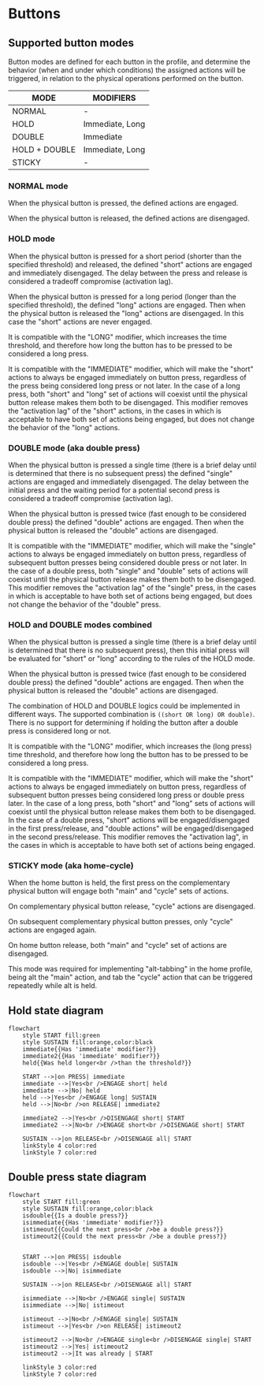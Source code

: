 # Buttons

## Supported button modes
Button modes are defined for each button in the profile, and determine the behavior (when and under which conditions) the assigned actions will be triggered, in relation to the physical operations performed on the button.

| MODE | MODIFIERS |
| - | - |
| NORMAL | -
| HOLD | Immediate, Long
| DOUBLE | Immediate
| HOLD + DOUBLE | Immediate, Long
| STICKY | -

### NORMAL mode
When the physical button is pressed, the defined actions are engaged.

When the physical button is released, the defined actions are disengaged.

### HOLD mode
When the physical button is pressed for a short period (shorter than the specified threshold) and released, the defined "short" actions are engaged and immediately disengaged. The delay between the press and release is considered a tradeoff compromise (activation lag).

When the physical button is pressed for a long period (longer than the specified threshold), the defined "long" actions are engaged. Then when the physical button is released the "long" actions are disengaged. In this case the "short" actions are never engaged.

It is compatible with the "LONG" modifier, which increases the time threshold, and therefore how long the button has to be pressed to be considered a long press.

It is compatible with the "IMMEDIATE" modifier, which will make the "short" actions to always be engaged immediately on button press, regardless of the press being considered long press or not later. In the case of a long press, both "short" and "long" set of actions will coexist until the physical button release makes them both to be disengaged. This modifier removes the "activation lag" of the "short" actions, in the cases in which is acceptable to have both set of actions being engaged, but does not change the behavior of the "long" actions.

### DOUBLE mode (aka double press)
When the physical button is pressed a single time (there is a brief delay until is determined that there is no subsequent press) the defined "single" actions are engaged and immediately disengaged. The delay between the initial press and the waiting period for a potential second press is considered a tradeoff compromise (activation lag).

When the physical button is pressed twice (fast enough to be considered double press) the defined "double" actions are engaged. Then when the physical button is released the "double" actions are disengaged.

It is compatible with the "IMMEDIATE" modifier, which will make the "single" actions to always be engaged immediately on button press, regardless of subsequent button presses being considered double press or not later. In the case of a double press, both "single" and "double" sets of actions will coexist until the physical button release makes them both to be disengaged. This modifier removes the "activation lag" of the "single" press, in the cases in which is acceptable to have both set of actions being engaged, but does not change the behavior of the "double" press.

### HOLD and DOUBLE modes combined
When the physical button is pressed a single time (there is a brief delay until is determined that there is no subsequent press), then this initial press will be evaluated for "short" or "long" according to the rules of the HOLD mode.

When the physical button is pressed twice (fast enough to be considered double press) the defined "double" actions are engaged. Then when the physical button is released the "double" actions are disengaged.

The combination of HOLD and DOUBLE logics could be implemented in different ways. The supported combination is `((short OR long) OR double)`. There is no support for determining if holding the button after a double press is considered long or not.

It is compatible with the "LONG" modifier, which increases the (long press) time threshold, and therefore how long the button has to be pressed to be considered a long press.

It is compatible with the "IMMEDIATE" modifier, which will make the "short" actions to always be engaged immediately on button press, regardless of subsequent button presses being considered long press or double press later. In the case of a long press, both "short" and "long" sets of actions will coexist until the physical button release makes them both to be disengaged. In the case of a double press, "short" actions will be engaged/disengaged in the first press/release, and "double actions" will be engaged/disengaged in the second press/release. This modifier removes the "activation lag", in the cases in which is acceptable to have both set of actions being engaged.

### STICKY mode (aka home-cycle)
When the home button is held, the first press on the complementary physical button will engage both "main" and "cycle" sets of actions.

On complementary physical button release, "cycle" actions are disengaged.

On subsequent complementary physical button presses, only "cycle" actions are engaged again.

On home button release, both "main" and "cycle" set of actions are disengaged.

This mode was required for implementing "alt-tabbing" in the home profile, being alt the "main" action, and tab the "cycle" action that can be triggered repeatedly while alt is held.


## Hold state diagram
```mermaid
flowchart
    style START fill:green
    style SUSTAIN fill:orange,color:black
    immediate{{Has 'immediate' modifier?}}
    immediate2{{Has 'immediate' modifier?}}
    held{{Was held longer<br />than the threshold?}}

    START -->|on PRESS| immediate
    immediate -->|Yes<br />ENGAGE short| held
    immediate -->|No| held
    held -->|Yes<br />ENGAGE long| SUSTAIN
    held -->|No<br />on RELEASE| immediate2

    immediate2 -->|Yes<br />DISENGAGE short| START
    immediate2 -->|No<br />ENGAGE short<br />DISENGAGE short| START

    SUSTAIN -->|on RELEASE<br />DISENGAGE all| START
    linkStyle 4 color:red
    linkStyle 7 color:red
```

## Double press state diagram
```mermaid
flowchart
    style START fill:green
    style SUSTAIN fill:orange,color:black
    isdouble{{Is a double press?}}
    isimmediate{{Has 'immediate' modifier?}}
    istimeout{{Could the next press<br />be a double press?}}
    istimeout2{{Could the next press<br />be a double press?}}


    START -->|on PRESS| isdouble
    isdouble -->|Yes<br />ENGAGE double| SUSTAIN
    isdouble -->|No| isimmediate

    SUSTAIN -->|on RELEASE<br />DISENGAGE all| START

    isimmediate -->|No<br />ENGAGE single| SUSTAIN
    isimmediate -->|No| istimeout

    istimeout -->|No<br />ENGAGE single| SUSTAIN
    istimeout -->|Yes<br />on RELEASE| istimeout2

    istimeout2 -->|No<br />ENGAGE single<br />DISENGAGE single| START
    istimeout2 -->|Yes| istimeout2
    istimeout2 -->|It was already | START

    linkStyle 3 color:red
    linkStyle 7 color:red
```

